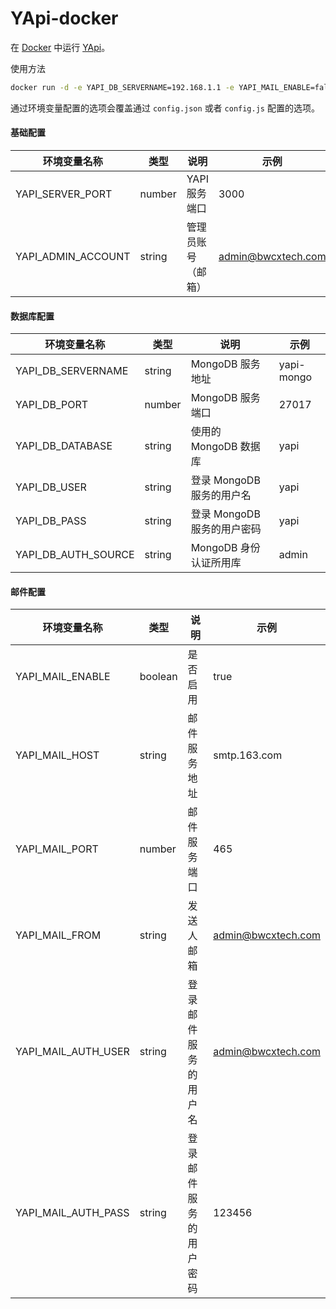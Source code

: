 # YApi-docker

在 [Docker](https://www.docker.com/) 中运行 [YApi](https://github.com/YMFE/yapi)。

使用方法

```bash
docker run -d -e YAPI_DB_SERVERNAME=192.168.1.1 -e YAPI_MAIL_ENABLE=false -p 3000:3000 yaokun/yapi:latest
```

通过环境变量配置的选项会覆盖通过 `config.json` 或者 `config.js` 配置的选项。

#### 基础配置

| 环境变量名称       | 类型   | 说明               | 示例               |
| ------------------ | ------ | ------------------ | ------------------ |
| YAPI_SERVER_PORT   | number | YAPI服务端口       | 3000               |
| YAPI_ADMIN_ACCOUNT | string | 管理员账号（邮箱） | admin@bwcxtech.com |

#### 数据库配置

| 环境变量名称        | 类型   | 说明                        | 示例       |
| ------------------- | ------ | --------------------------- | ---------- |
| YAPI_DB_SERVERNAME  | string | MongoDB 服务地址            | yapi-mongo |
| YAPI_DB_PORT        | number | MongoDB 服务端口            | 27017      |
| YAPI_DB_DATABASE    | string | 使用的 MongoDB 数据库       | yapi       |
| YAPI_DB_USER        | string | 登录 MongoDB 服务的用户名   | yapi       |
| YAPI_DB_PASS        | string | 登录 MongoDB 服务的用户密码 | yapi       |
| YAPI_DB_AUTH_SOURCE | string | MongoDB 身份认证所用库      | admin      |

#### 邮件配置

| 环境变量名称        | 类型    | 说明                   | 示例               |
| ------------------- | ------- | ---------------------- | ------------------ |
| YAPI_MAIL_ENABLE    | boolean | 是否启用               | true               |
| YAPI_MAIL_HOST      | string  | 邮件服务地址           | smtp.163.com       |
| YAPI_MAIL_PORT      | number  | 邮件服务端口           | 465                |
| YAPI_MAIL_FROM      | string  | 发送人邮箱             | admin@bwcxtech.com |
| YAPI_MAIL_AUTH_USER | string  | 登录邮件服务的用户名   | admin@bwcxtech.com |
| YAPI_MAIL_AUTH_PASS | string  | 登录邮件服务的用户密码 | 123456             |